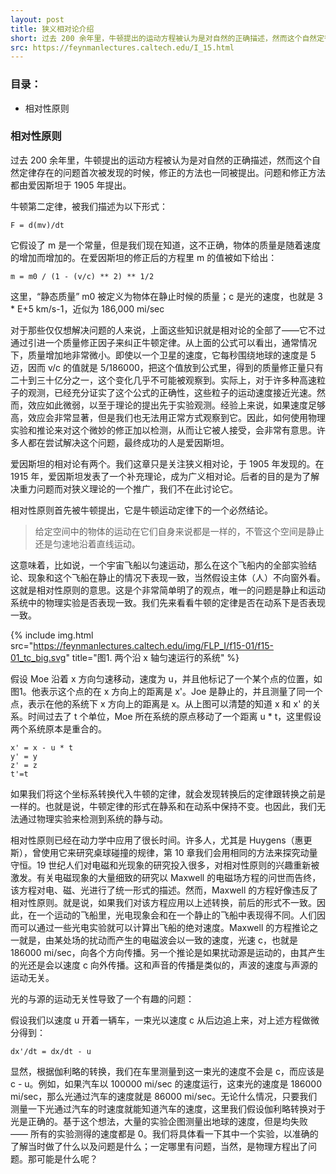 ```yaml
---
layout: post
title: 狭义相对论介绍
short: 过去 200 余年里，牛顿提出的运动方程被认为是对自然的正确描述，然而这个自然定律存在的问题首次被发现的时候，修正的方法也一同被提出。问题和修正方法都由爱因斯坦于 1905 年提出
src: https://feynmanlectures.caltech.edu/I_15.html
---
```


### 目录：

- 相对性原则

### 相对性原则

过去 200 余年里，牛顿提出的运动方程被认为是对自然的正确描述，然而这个自然定律存在的问题首次被发现的时候，修正的方法也一同被提出。问题和修正方法都由爱因斯坦于 1905 年提出。

牛顿第二定律，被我们描述为以下形式：

```
F = d(mv)/dt
```

它假设了 m 是一个常量，但是我们现在知道，这不正确，物体的质量是随着速度的增加而增加的。在爱因斯坦的修正后的方程里 m 的值被如下给出：

```
m = m0 / (1 - (v/c) ** 2) ** 1/2
```

这里，“静态质量” m0 被定义为物体在静止时候的质量；c 是光的速度，也就是 3 * E+5 km/s-1，近似为 186,000 mi/sec

对于那些仅仅想解决问题的人来说，上面这些知识就是相对论的全部了——它不过通过引进一个质量修正因子来纠正牛顿定律。从上面的公式可以看出，通常情况下，质量增加地非常微小。即使以一个卫星的速度，它每秒围绕地球的速度是 5 迈，因而 v/c 的值就是 5/186000，把这个值放到公式里，得到的质量修正量只有二十到三十亿分之一，这个变化几乎不可能被观察到。实际上，对于许多种高速粒子的观测，已经充分证实了这个公式的正确性，这些粒子的运动速度接近光速。然而，效应如此微弱，以至于理论的提出先于实验观测。经验上来说，如果速度足够高，效应会非常显著，但是我们也无法用正常方式观察到它。因此，如何使用物理实验和推论来对这个微妙的修正加以检测，从而让它被人接受，会非常有意思。许多人都在尝试解决这个问题，最终成功的人是爱因斯坦。

爱因斯坦的相对论有两个。我们这章只是关注狭义相对论，于 1905 年发现的。在 1915 年，爱因斯坦发表了一个补充理论，成为广义相对论。后者的目的是为了解决重力问题而对狭义理论的一个推广，我们不在此讨论它。

相对性原则首先被牛顿提出，它是牛顿运动定律下的一个必然结论。

<blockquote>
  给定空间中的物体的运动在它们自身来说都是一样的，不管这个空间是静止还是匀速地沿着直线运动。
</blockquote>

这意味着，比如说，一个宇宙飞船以匀速运动，那么在这个飞船内的全部实验结论、现象和这个飞船在静止的情况下表现一致，当然假设主体（人）不向窗外看。这就是相对性原则的意思。这是个非常简单明了的观点，唯一的问题是静止和运动系统中的物理实验是否表现一致。我们先来看看牛顿的定律是否在动系下是否表现一致。

{% include img.html src="https://feynmanlectures.caltech.edu/img/FLP_I/f15-01/f15-01_tc_big.svg" title="图1. 两个沿 x 轴匀速运行的系统" %}

假设 Moe 沿着 x 方向匀速移动，速度为 u，并且他标记了一个某个点的位置，如图1。他表示这个点的在 x 方向上的距离是 x'。Joe 是静止的，并且测量了同一个点，表示在他的系统下 x 方向上的距离是 x。从上图可以清楚的知道 x 和 x' 的关系。时间过去了 t 个单位，Moe 所在系统的原点移动了一个距离 u * t，这里假设两个系统原本是重合的。

```
x' = x - u * t
y' = y
z' = z
t'=t
```

如果我们将这个坐标系转换代入牛顿的定律，就会发现转换后的定律跟转换之前是一样的。也就是说，牛顿定律的形式在静系和在动系中保持不变。也因此，我们无法通过物理实验来检测到系统的静与动。

相对性原则已经在动力学中应用了很长时间。许多人，尤其是 Huygens（惠更斯），曾使用它来研究桌球碰撞的规律，第 10 章我们会用相同的方法来探究动量守恒。19 世纪人们对电磁和光现象的研究投入很多，对相对性原则的兴趣重新被激发。有关电磁现象的大量细致的研究以 Maxwell 的电磁场方程的问世而告终，该方程对电、磁、光进行了统一形式的描述。然而，Maxwell 的方程好像违反了相对性原则。就是说，如果我们对该方程应用以上述转换，前后的形式不一致。因此，在一个运动的飞船里，光电现象会和在一个静止的飞船中表现得不同。人们因而可以通过一些光电实验就可以计算出飞船的绝对速度。Maxwell 的方程推论之一就是，由某处场的扰动而产生的电磁波会以一致的速度，光速 c，也就是 186000 mi/sec，向各个方向传播。另一个推论是如果扰动源是运动的，由其产生的光还是会以速度 c 向外传播。这和声音的传播是类似的，声波的速度与声源的运动无关。

光的与源的运动无关性导致了一个有趣的问题：

假设我们以速度 u 开着一辆车，一束光以速度 c 从后边追上来，对上述方程做微分得到：

```
dx'/dt = dx/dt - u
```

显然，根据伽利略的转换，我们在车里测量到这一束光的速度不会是 c，而应该是 c - u。例如，如果汽车以 100000 mi/sec 的速度运行，这束光的速度是 186000 mi/sec，那么光通过汽车的速度就是 86000 mi/sec。无论什么情况，只要我们测量一下光通过汽车的时速度就能知道汽车的速度，这里我们假设伽利略转换对于光是正确的。基于这个想法，大量的实验企图测量出地球的速度，但是均失败 —— 所有的实验测得的速度都是 0。我们将具体看一下其中一个实验，以准确的了解当时做了什么以及问题是什么；一定哪里有问题，当然，是物理方程出了问题。那可能是什么呢？
